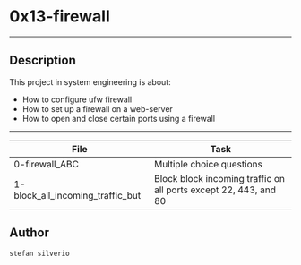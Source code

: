 # 0x13-firewall
---
## Description

This project in system engineering is about:
* How to configure ufw firewall
* How to set up a firewall on a web-server
* How to open and close certain ports using a firewall

---
File|Task
---|---
0-firewall_ABC | Multiple choice questions
1-block_all_incoming_traffic_but | Block block incoming traffic on all ports except 22, 443, and 80

## Author
`stefan silverio`